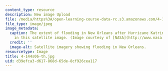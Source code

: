 ```yaml
---
content_type: resource
description: New image Upload
file: /media/https%3A/open-learning-course-data-rc.s3.amazonaws.com/4-144-architectural-design-level-ii-new-orleans-studio-spring-2006/d39efca3d617868d65de8cf926cea117_4-144s06-th.jpg
file_type: image/jpeg
image_metadata:
  caption: The extent of flooding in New Orleans after Hurricane Katrina is shown
    in this satellite image. (Image courtesy of [NASA](http://www.nasa.gov/).)
  credit: ''
  image-alt: Satellite imagery showing flooding in New Orleans.
resourcetype: Image
title: 4-144s06-th.jpg
uid: d39efca3-d617-868d-65de-8cf926cea117
---
```


